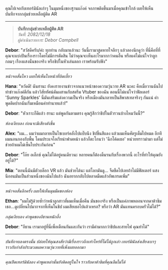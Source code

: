 คุณไปเจอกับเทอร์มินัลเก่าๆ ในมุมหนึ่งของฐานแก๊งค์ จอภาพติดขึ้นมาเมื่อคุณเข้าใกล้ เผยให้เห็นบันทึกจากกลุ่มช่วยเหลือผู้ติด AR

---

> **บันทึกกลุ่มช่วยเหลือผู้ติด AR**  
> _วันที่: 2082/12/18_  
> _ผู้ดำเนินรายการ: Debor Campbell_

**Debor**: "สวัสดีครับ/ค่ะ ทุกท่าน กลับมาแล้วนะ วันนี้เรามาสูดหายใจลึกๆ แล้วลองนึกดูว่า ที่นี่คือที่ที่คุณจะแบ่งปันเรื่องราวโดยไม่มีการตัดสิน ไม่ว่าคุณจะเห็นอะไรมากกว่าคนอื่น หรือแค่ไม่แน่ใจว่าลูกกลมๆ เรืองแสงนั่นของจริง หรือชิปในหัวเล่นตลก เราพร้อมรับฟัง"

---

_หน้าจอสั่นไหว เผยให้เห็นใบหน้าที่บิดเบี้ยว_

**Hana**: "หวัดดี! ฉันฮานะ ยังคงรายงานข่าวจากแนวหน้าของความวุ่นวาย AR นะคะ คือเมื่อวานฉันไปทำข่าวแก๊งค์ตีกัน แล้ววิสัยทัศน์ดันผสานกับสตรีม Vtuber ของฉัน ตอนนี้ไม่แน่ใจว่าฟิลเตอร์ 'Sunny Sparkles' นี่มันเสริมแต่งความเป็นจริง หรือเมืองมันกลายเป็นสีพาสเทลจริงๆ กันแน่ คำพูดติดปากฉันเริ่มเหมือนคำทำนายแล้ว!"

**Debor**: "หัวเราะก็ดีแล้ว ฮานะ แต่พูดกันตามตรง คุณรู้สึกว่าชิปในตัวรวนบ้างไหมวันนี้?"

_ห้องเงียบลง ก่อนจะมีเสียงดังขึ้น_

**Alex**: "ผม… ผมว่าผมกลายเป็นไซเบอร์คลั่งไปแป๊บนึง ชิปขึ้นสีแดง แล้วผมเห็นศัตรูเต็มไปหมด อีกทีผมนอนกองกับพื้น โดนประแจโอเรียน่าฟาดหน้า แล้วก็ตะโกนว่า 'ฉีกโค้ดเธอ' หน่วยทราวม่ามา แต่ไม่ช่วยถ้าผมไม่เซ็นใบประกันก่อน"

**Debor**: "โอ๊ย อเล็กซ์ คุณไม่ได้อยู่คนเดียวนะ หลายคนก็ต้องดิ้นรนกับเรื่องพวกนี้ อะไรที่ทำให้คุณยังอยู่ได้?"

**Mia**: "ตอนนี้ฉันมีตัวบล็อก VR แล้ว มันช่วยได้นะ แต่โลกมันดู… จืดชืดไปเลยถ้าไม่มีฟิลเตอร์ แสงนีออนมันเป็นส่วนหนึ่งของฉันไปแล้ว ฉันอยากกลับไปตลาดมืดแล้วอัพเกรดเพิ่ม"

---

_หน้าจอสั่นอีกครั้ง เผยให้เห็นมุมมืดของห้อง_

**Ethan**: "ผมไม่รู้ด้วยซ้ำว่าหน้าลูกสาวที่ผมเห็นเมื่อคืน มันของจริง หรือเป็นแค่ภาพหลอนจากดาต้าซิม เธอ…ดูเปลี่ยนไปมากจากที่เห็นในชิป ผมเสียเธอไปแล้วเหรอ? หรือว่า AR มันแทนครอบครัวไม่ได้?"

_กลุ่มเงียบลง คำพูดของอีธานหนักอึ้ง_

**Debor**: "อีธาน เรามาอยู่ที่นี่เพื่อเตือนกันและกันว่า เรามีค่ามากกว่าชิปและสายไฟ คุณทำได้"

---

_บันทึกจบลงตรงนั้น ปล่อยให้คุณสงสัยว่ามีเรื่องราวอีกเท่าไหร่ที่ไม่ได้ถูกเล่า เทอร์มินัลส่งเสียงเบาๆ ราวกับกำลังประมวลผลความวุ่นวายที่เพิ่งเผยออกมา_

---

_คุณปิดเทอร์มินัลลง คำพูดเหล่านั้นยังติดอยู่ในใจ ราวกับดาต้าซิมที่คุณลืมไม่ได้_
